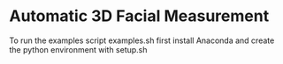 # Automatic 3D Facial Measurement
To run the examples script examples.sh first install Anaconda and create the python environment with setup.sh
